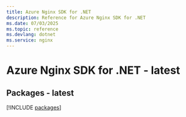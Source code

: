 ```yaml
---
title: Azure Nginx SDK for .NET
description: Reference for Azure Nginx SDK for .NET
ms.date: 07/03/2025
ms.topic: reference
ms.devlang: dotnet
ms.service: nginx
---
```

# Azure Nginx SDK for .NET - latest
## Packages - latest
[!INCLUDE [packages](nginx-index.md)]